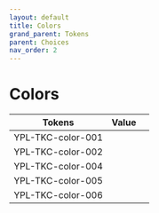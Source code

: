 ```yaml
---
layout: default
title: Colors
grand_parent: Tokens
parent: Choices
nav_order: 2
---
```


<script type="text/javascript" src="{{site.baseurl}}/assets/vanilla/pasta.js" defer></script>

# Colors

<table class="colorTable">
    <!-- <caption>vertical-align</caption> -->
    <thead>
        <tr>
            <th>Tokens</th>
            <th>Value</th>
            <th></th>
        </tr>
    </thead>
    <tbody>
        <tr data-colorValue="hsla(1,1%,1%,1)">
            <td>YPL-TKC-color-001</td>
            <td></td>
            <td></td>
        </tr>
        <tr data-colorValue="hsla(56,24%,50%,1)">
            <td>YPL-TKC-color-002</td>
            <td></td>
            <td></td>
        </tr>
        <tr data-colorValue="hsla(12,80%,70%,1)">
            <td>YPL-TKC-color-004</td>
            <td></td>
            <td></td>
        </tr>
        <tr data-colorValue="hsla(130,80%,70%,1)">
            <td>YPL-TKC-color-005</td>
            <td></td>
            <td></td>
        </tr>
        <tr data-colorValue="hsla(243,80%,70%,1)">
            <td>YPL-TKC-color-006</td>
            <td></td>
            <td></td>
        </tr>                             
    </tbody>
</table>
